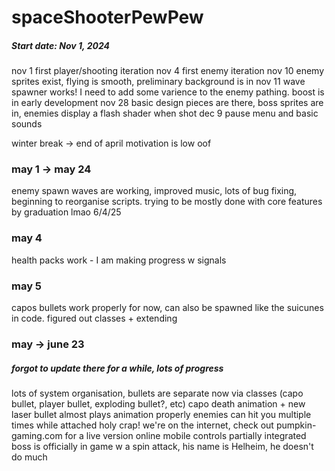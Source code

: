 # spaceShooterPewPew

##### Start date: Nov 1, 2024

nov 1 first player/shooting iteration
nov 4 first enemy iteration
nov 10 enemy sprites exist, flying is smooth, preliminary background is in
nov 11 wave spawner works! I need to add some varience to the enemy pathing. boost is in early development
nov 28 basic design pieces are there, boss sprites are in, enemies display a flash shader when shot
dec 9 pause menu and basic sounds

winter break -> end of april  motivation is low oof

### may 1 -> may 24  
enemy spawn waves are working, improved music, lots of bug fixing, beginning to reorganise scripts. 
   trying to be mostly done with core features by graduation    lmao 6/4/25
### may 4 
health packs work - I am making progress w signals
### may 5 
capos bullets work properly for now, can also be spawned like the suicunes in code. figured out classes + extending

### may  -> june 23 
##### forgot to update there for a while, lots of progress
lots of system organisation, bullets are separate now via classes (capo bullet, player bullet, exploding bullet?, etc)
capo death animation + new laser bullet almost plays animation properly
enemies can hit you multiple times while attached
holy crap! we're on the internet, check out pumpkin-gaming.com for a live version
online mobile controls partially integrated
boss is officially in game w a spin attack, his name is Helheim, he doesn't do much
